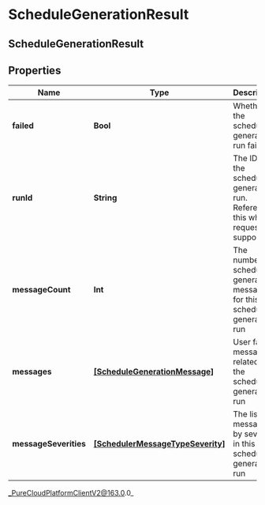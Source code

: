 # ScheduleGenerationResult

## ScheduleGenerationResult

## Properties

|Name | Type | Description | Notes|
|------------ | ------------- | ------------- | -------------|
| **failed** | **Bool** | Whether the schedule generation run failed | [optional] |
| **runId** | **String** | The ID of the schedule generation run. Reference this when requesting support | [optional] |
| **messageCount** | **Int** | The number of schedule generation messages for this schedule generation run | [optional] |
| **messages** | [**[ScheduleGenerationMessage]**](ScheduleGenerationMessage) | User facing messages related to the schedule generation run | [optional] |
| **messageSeverities** | [**[SchedulerMessageTypeSeverity]**](SchedulerMessageTypeSeverity) | The list of messages by severity in this schedule generation run | [optional] |



_PureCloudPlatformClientV2@163.0.0_
